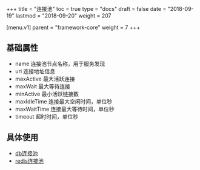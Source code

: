 +++
title = "连接池"
toc = true
type = "docs"
draft = false
date = "2018-09-19"
lastmod = "2018-09-20"
weight = 207

[menu.v1]
  parent = "framework-core"
  weight = 7
+++
## 基础属性

- name 连接池节点名称，用于服务发现
- uri 连接地址信息
- maxActive 最大活跃连接
- maxWait 最大等待连接
- minActive 最小活跃链接数
- maxIdleTime 连接最大空闲时间，单位秒
- maxWaitTime 连接最大等待时间，单位秒
- timeout 超时时间，单位秒

## 具体使用

- [db连接池](../db/config.md) 
- [redis连接池](../cache/config.md) 
